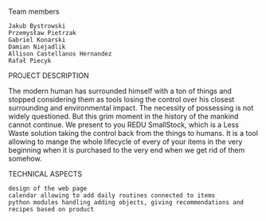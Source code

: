 Team members

    Jakub Bystrowski
    Przemysław Pietrzak
    Gabriel Konarski
    Damian Niejadlik
    Allison Castellanos Hernandez
    Rafał Piecyk


PROJECT DESCRIPTION

The modern human has surrounded himself with a ton of things and stopped considering them as tools losing the control over his closest
surrounding and environmental impact. The necessity of possessing is not widely questioned. But this grim moment in the history of the
mankind cannot continue. We present to you REDU SmallStock, which is a Less Waste solution taking the control back from the things to humans.
It is a tool allowing to mange the whole lifecycle of every of your items in the very beginning when it is purchased to the very end when we
get rid of them somehow.


TECHNICAL ASPECTS

    design of the web page
    calendar allowing to add daily routines connected to items
    python modules handling adding objects, giving recommendations and recipes based on product


